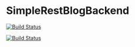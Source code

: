 # SimpleRestBlogBackend

[![Build Status](https://andrewdybowski.visualstudio.com/simple%20github%20ci/_apis/build/status/andrzejd-pl.SimpleRestBlogBackend?branchName=dev)](https://andrewdybowski.visualstudio.com/simple%20github%20ci/_build/latest?definitionId=1&branchName=dev)

[![Build Status](https://travis-ci.org/andrzejd-pl/SimpleRestBlogBackend.svg?branch=dev)](https://travis-ci.org/andrzejd-pl/SimpleRestBlogBackend)
